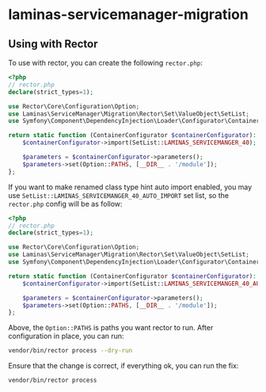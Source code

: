 # laminas-servicemanager-migration

## Using with Rector

To use with rector, you can create the following `rector.php`:

```php
<?php
// rector.php
declare(strict_types=1);

use Rector\Core\Configuration\Option;
use Laminas\ServiceManager\Migration\Rector\Set\ValueObject\SetList;
use Symfony\Component\DependencyInjection\Loader\Configurator\ContainerConfigurator;

return static function (ContainerConfigurator $containerConfigurator): void {
    $containerConfigurator->import(SetList::LAMINAS_SERVICEMANGER_40);

    $parameters = $containerConfigurator->parameters();
    $parameters->set(Option::PATHS, [__DIR__ . '/module']);
};
```

If you want to make renamed class type hint auto import enabled, you may use `SetList::LAMINAS_SERVICEMANGER_40_AUTO_IMPORT` set list, so the `rector.php` config will be as follow:

```php
<?php
// rector.php
declare(strict_types=1);

use Rector\Core\Configuration\Option;
use Laminas\ServiceManager\Migration\Rector\Set\ValueObject\SetList;
use Symfony\Component\DependencyInjection\Loader\Configurator\ContainerConfigurator;

return static function (ContainerConfigurator $containerConfigurator): void {
    $containerConfigurator->import(SetList::LAMINAS_SERVICEMANGER_40_AUTO_IMPORT);

    $parameters = $containerConfigurator->parameters();
    $parameters->set(Option::PATHS, [__DIR__ . '/module']);
};
```

Above, the `Option::PATHS` is paths you want rector to run. After configuration in place, you can run:

```bash
vendor/bin/rector process --dry-run
```

Ensure that the change is correct, if everything ok, you can run the fix:

```bash
vendor/bin/rector process
```
